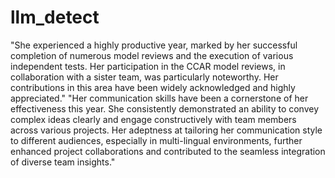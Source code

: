 # llm_detect
"She experienced a highly productive year, marked by her successful completion of numerous model reviews and the execution of various independent tests. Her participation in the CCAR model reviews, in collaboration with a sister team, was particularly noteworthy. Her contributions in this area have been widely acknowledged and highly appreciated."
"Her communication skills have been a cornerstone of her effectiveness this year. She consistently demonstrated an ability to convey complex ideas clearly and engage constructively with team members across various projects. Her adeptness at tailoring her communication style to different audiences, especially in multi-lingual environments, further enhanced project collaborations and contributed to the seamless integration of diverse team insights."
